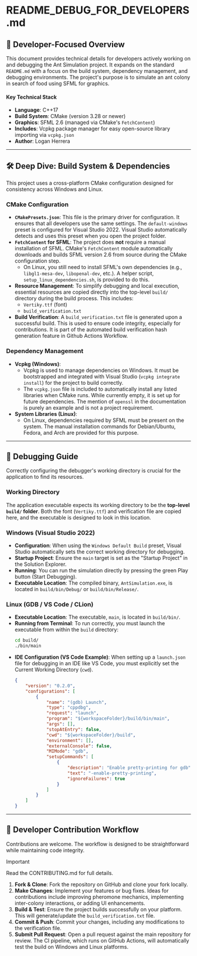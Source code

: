 
# README_DEBUG_FOR_DEVELOPERS.md

## 🐜 Developer-Focused Overview

This document provides technical details for developers actively working on and debugging the Ant Simulation project. It expands on the standard `README.md` with a focus on the build system, dependency management, and debugging environments. The project's purpose is to simulate an ant colony in search of food using SFML for graphics.

#### Key Technical Stack
* **Language**: C++17
* **Build System**: CMake (version 3.28 or newer)
* **Graphics**: SFML 2.6 (managed via CMake's `FetchContent`)
* **Includes**:  Vcpkg package manager for easy open-source library importing via `vcpkg.json`
* **Author**: Logan Herrera

---

## 🛠️ Deep Dive: Build System & Dependencies

This project uses a cross-platform CMake configuration designed for consistency across Windows and Linux.

### CMake Configuration

* **`CMakePresets.json`**: This file is the primary driver for configuration. It ensures that all developers use the same settings. The `default-windows` preset is configured for Visual Studio 2022. Visual Studio automatically detects and uses this preset when you open the project folder.
* **`FetchContent` for SFML**: The project does **not** require a manual installation of SFML. CMake's `FetchContent` module automatically downloads and builds SFML version 2.6 from source during the CMake configuration step.
    * On Linux, you still need to install SFML's own dependencies (e.g., `libgl1-mesa-dev`, `libopenal-dev`, etc.). A helper script, `setup_linux_dependencies.sh`, is provided to do this.
* **Resource Management**: To simplify debugging and local execution, essential resources are copied directly into the top-level `build/` directory during the build process. This includes:
    * `Vertiky.ttf` (font)
    * `build_verification.txt`
* **Build Verification**: A `build_verification.txt` file is generated upon a successful build. This is used to ensure code integrity, especially for contributions. It is part of the automated build verification hash generation feature in Github Actions Workflow.

### Dependency Management

* **Vcpkg (Windows)**:
    * Vcpkg is used to manage dependencies on Windows. It must be bootstrapped and integrated with Visual Studio (`vcpkg integrate install`) for the project to build correctly.
    * The `vcpkg.json` file is included to automatically install any listed libraries when CMake runs. While currently empty, it is set up for future dependencies. The mention of `openssl` in the documentation is purely an example and is not a project requirement.
* **System Libraries (Linux)**:
    * On Linux, dependencies required by SFML must be present on the system. The manual installation commands for Debian/Ubuntu, Fedora, and Arch are provided for this purpose.

---

## 🚀 Debugging Guide

Correctly configuring the debugger's working directory is crucial for the application to find its resources.

### Working Directory
The application executable expects its working directory to be the **top-level `build/` folder**. Both the font (`Vertiky.ttf`) and verification file are copied here, and the executable is designed to look in this location.

### Windows (Visual Studio 2022)
* **Configuration**: When using the `Windows Default Build` preset, Visual Studio automatically sets the correct working directory for debugging.
* **Startup Project**: Ensure the `main` target is set as the "Startup Project" in the Solution Explorer.
* **Running**: You can run the simulation directly by pressing the green Play button (Start Debugging).
* **Executable Location**: The compiled binary, `AntSimulation.exe`, is located in `build/bin/Debug/` or `build/bin/Release/`.

### Linux (GDB / VS Code / CLion)
* **Executable Location**: The executable, `main`, is located in `build/bin/`.
* **Running from Terminal**: To run correctly, you must launch the executable from within the `build` directory:
    ```bash
    cd build/
    ./bin/main
    ```
* **IDE Configuration (VS Code Example)**: When setting up a `launch.json` file for debugging in an IDE like VS Code, you must explicitly set the Current Working Directory (`cwd`).
    ```json
    {
        "version": "0.2.0",
        "configurations": [
            {
                "name": "(gdb) Launch",
                "type": "cppdbg",
                "request": "launch",
                "program": "${workspaceFolder}/build/bin/main",
                "args": [],
                "stopAtEntry": false,
                "cwd": "${workspaceFolder}/build",
                "environment": [],
                "externalConsole": false,
                "MIMode": "gdb",
                "setupCommands": [
                    {
                        "description": "Enable pretty-printing for gdb",
                        "text": "-enable-pretty-printing",
                        "ignoreFailures": true
                    }
                ]
            }
        ]
    }
    ```

---

## 🤝 Developer Contribution Workflow

Contributions are welcome. The workflow is designed to be straightforward while maintaining code integrity.
> [!IMPORTANT]  
> Read the CONTRIBUTING.md for full details.



1.  **Fork & Clone**: Fork the repository on GitHub and clone your fork locally.
2.  **Make Changes**: Implement your features or bug fixes. Ideas for contributions include improving pheromone mechanics, implementing inter-colony interactions, or adding UI enhancements.
3.  **Build & Test**: Ensure the project builds successfully on your platform. This will generate/update the `build_verification.txt` file.
4.  **Commit & Push**: Commit your changes, including any modifications to the verification file.
5.  **Submit Pull Request**: Open a pull request against the main repository for review. The CI pipeline, which runs on GitHub Actions, will automatically test the build on Windows and Linux platforms.
